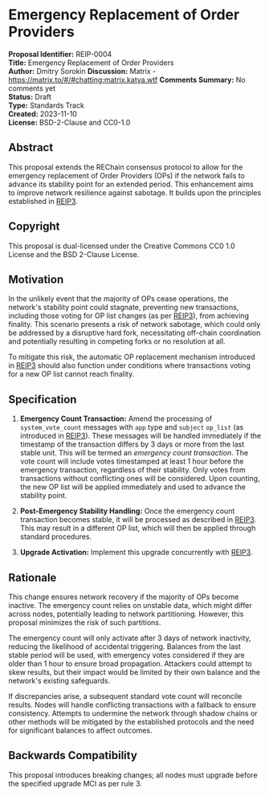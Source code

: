 # Emergency Replacement of Order Providers

**Proposal Identifier:** REIP-0004  
**Title:** Emergency Replacement of Order Providers  
**Author:** Dmitry Sorokin
**Discussion:** Matrix - https://matrix.to/#/#chatting:matrix.katya.wtf
**Comments Summary:** No comments yet   
**Status:** Draft  
**Type:** Standards Track  
**Created:** 2023-11-10  
**License:** BSD-2-Clause and CC0-1.0  

## Abstract

This proposal extends the REChain consensus protocol to allow for the emergency replacement of Order Providers (OPs) if the network fails to advance its stability point for an extended period. This enhancement aims to improve network resilience against sabotage. It builds upon the principles established in [REIP3](oip-0003.md).

## Copyright

This proposal is dual-licensed under the Creative Commons CC0 1.0 License and the BSD 2-Clause License.

## Motivation

In the unlikely event that the majority of OPs cease operations, the network's stability point could stagnate, preventing new transactions, including those voting for OP list changes (as per [REIP3](oip-0003.md)), from achieving finality. This scenario presents a risk of network sabotage, which could only be addressed by a disruptive hard fork, necessitating off-chain coordination and potentially resulting in competing forks or no resolution at all.

To mitigate this risk, the automatic OP replacement mechanism introduced in [REIP3](oip-0003.md) should also function under conditions where transactions voting for a new OP list cannot reach finality.

## Specification

1. **Emergency Count Transaction:** Amend the processing of `system_vote_count` messages with `app` type and `subject` `op_list` (as introduced in [REIP3](oip-0003.md)). These messages will be handled immediately if the timestamp of the transaction differs by 3 days or more from the last stable unit. This will be termed an _emergency count transaction_. The vote count will include votes timestamped at least 1 hour before the emergency transaction, regardless of their stability. Only votes from transactions without conflicting ones will be considered. Upon counting, the new OP list will be applied immediately and used to advance the stability point.

2. **Post-Emergency Stability Handling:** Once the emergency count transaction becomes stable, it will be processed as described in [REIP3](oip-0003.md). This may result in a different OP list, which will then be applied through standard procedures.

3. **Upgrade Activation:** Implement this upgrade concurrently with [REIP3](oip-0003.md).

## Rationale

This change ensures network recovery if the majority of OPs become inactive. The emergency count relies on unstable data, which might differ across nodes, potentially leading to network partitioning. However, this proposal minimizes the risk of such partitions.

The emergency count will only activate after 3 days of network inactivity, reducing the likelihood of accidental triggering. Balances from the last stable period will be used, with emergency votes considered if they are older than 1 hour to ensure broad propagation. Attackers could attempt to skew results, but their impact would be limited by their own balance and the network's existing safeguards.

If discrepancies arise, a subsequent standard vote count will reconcile results. Nodes will handle conflicting transactions with a fallback to ensure consistency. Attempts to undermine the network through shadow chains or other methods will be mitigated by the established protocols and the need for significant balances to affect outcomes.

## Backwards Compatibility

This proposal introduces breaking changes; all nodes must upgrade before the specified upgrade MCI as per rule 3.
